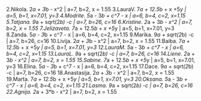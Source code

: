 2.Nikola. 2*a + 3*b - x^2 | a=7, b=2, x = 1.55
3.LauraV. 7*a + 12.5*b + x +5*y | a=5, b=1, x=7.01, y=3
4.Modrite. 5*a - 3*b + c^7 - x | a=6, b=4, c=2, x=1.15
5.Tatjana. 9*a + sqrt(2*b) -c | a=7, b=26, c=16
6.Kristine. 2*a + 3*b - x^2 | a=7, b=2, x = 1.55
7.Jelizaveta. 7*a + 12.5*b + x +5*y | a=5, b=1, x=7.01, y=3
8.Zanda. 5*a - 3*b + c^7 - x | a=6, b=4, c=2, x=1.15
9.Marika. 9*a + sqrt(2*b) -c | a=7, b=26, c=16
10.Livija. 2*a + 3*b - x^2 | a=7, b=2, x = 1.55
11.Baiba. 7*a + 12.5*b + x +5*y | a=5, b=1, x=7.01, y=3
12.LauraM. 5*a - 3*b + c^7 - x | a=6, b=4, c=2, x=1.15
13.LauraL. 9*a + sqrt(2*b) -c | a=7, b=26, c=16
14.Liene. 2*a + 3*b - x^2 | a=7, b=2, x = 1.55
15.Sabine. 7*a + 12.5*b + x +5*y | a=5, b=1, x=7.01, y=3
16.Elina. 5*a - 3*b + c^7 - x | a=6, b=4, c=2, x=1.15
17.Dace. 9*a + sqrt(2*b) -c | a=7, b=26, c=16
18.Anastasija. 2*a + 3*b - x^2 | a=7, b=2, x = 1.55
19.Marta. 7*a + 12.5*b + x +5*y | a=5, b=1, x=7.01, y=3
20.Oksana. 5*a - 3*b + c^7 - x | a=6, b=4, c=2, x=1.15
21.Lasma. 9*a + sqrt(2*b) -c | a=7, b=26, c=16
22.Agnija. 2*a + 3*b - x^2 | a=7, b=2, x = 1.55